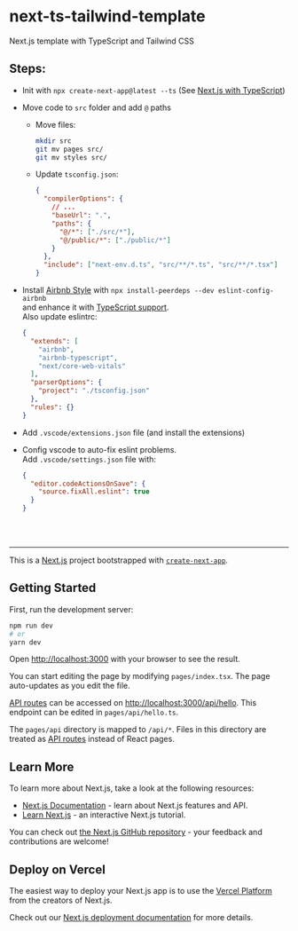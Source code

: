 # next-ts-tailwind-template
Next.js template with TypeScript and Tailwind CSS

## Steps:
- Init with `npx create-next-app@latest --ts` (See [Next.js with TypeScript](https://nextjs.org/docs/basic-features/typescript))

- Move code to `src` folder and add `@` paths
  - Move files:
    ```bash
    mkdir src
    git mv pages src/
    git mv styles src/
    ```
  - Update `tsconfig.json`:
    ```json
    {
      "compilerOptions": {
        // ...
        "baseUrl": ".",
        "paths": {
          "@/*": ["./src/*"],
          "@/public/*": ["./public/*"]
        }
      },
      "include": ["next-env.d.ts", "src/**/*.ts", "src/**/*.tsx"]
    }
    ```

- Install [Airbnb Style](https://github.com/airbnb/javascript) with `npx install-peerdeps --dev eslint-config-airbnb`  
  and enhance it with [TypeScript support](https://github.com/iamturns/eslint-config-airbnb-typescript).  
  Also update eslintrc:
  ```json
  {
    "extends": [
      "airbnb",
      "airbnb-typescript",
      "next/core-web-vitals"
    ],
    "parserOptions": {
      "project": "./tsconfig.json"
    },
    "rules": {}
  }
  ```

- Add `.vscode/extensions.json` file (and install the extensions)

- Config vscode to auto-fix eslint problems.  
  Add `.vscode/settings.json` file with:
  ```json
  {
    "editor.codeActionsOnSave": {
      "source.fixAll.eslint": true
    }
  }
  ```

<br />
<br />

---

This is a [Next.js](https://nextjs.org/) project bootstrapped with [`create-next-app`](https://github.com/vercel/next.js/tree/canary/packages/create-next-app).

## Getting Started

First, run the development server:

```bash
npm run dev
# or
yarn dev
```

Open [http://localhost:3000](http://localhost:3000) with your browser to see the result.

You can start editing the page by modifying `pages/index.tsx`. The page auto-updates as you edit the file.

[API routes](https://nextjs.org/docs/api-routes/introduction) can be accessed on [http://localhost:3000/api/hello](http://localhost:3000/api/hello). This endpoint can be edited in `pages/api/hello.ts`.

The `pages/api` directory is mapped to `/api/*`. Files in this directory are treated as [API routes](https://nextjs.org/docs/api-routes/introduction) instead of React pages.

## Learn More

To learn more about Next.js, take a look at the following resources:

- [Next.js Documentation](https://nextjs.org/docs) - learn about Next.js features and API.
- [Learn Next.js](https://nextjs.org/learn) - an interactive Next.js tutorial.

You can check out [the Next.js GitHub repository](https://github.com/vercel/next.js/) - your feedback and contributions are welcome!

## Deploy on Vercel

The easiest way to deploy your Next.js app is to use the [Vercel Platform](https://vercel.com/new?utm_medium=default-template&filter=next.js&utm_source=create-next-app&utm_campaign=create-next-app-readme) from the creators of Next.js.

Check out our [Next.js deployment documentation](https://nextjs.org/docs/deployment) for more details.
